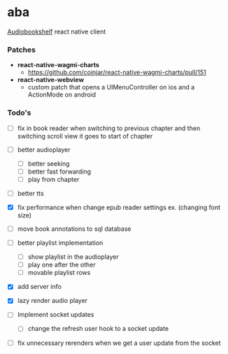# aba
[Audiobookshelf](https://github.com/advplyr/audiobookshelf) react native client


### Patches
- **react-native-wagmi-charts**
    - https://github.com/coinjar/react-native-wagmi-charts/pull/151
- **react-native-webview**
    - custom patch that opens a UIMenuController on ios and a ActionMode on android

### Todo's
- [ ] fix in book reader when switching to previous chapter and then switching scroll view it goes to start of chapter

- [ ] better audioplayer
    - [ ] better seeking
    - [ ] better fast forwarding
    - [ ] play from chapter

- [ ] better tts

- [x] fix performance when change epub reader settings ex. (changing font size)
- [ ] move book annotations to sql database

- [ ] better playlist implementation
    - [ ] show playlist in the audioplayer
    - [ ] play one after the other
    - [ ] movable playlist rows

- [x] add server info
- [x] lazy render audio player

- [ ] Implement socket updates
    - [ ]  change the refresh user hook to a socket update

- [ ] fix unnecessary rerenders when we get a user update from the socket


